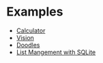 Examples
========

* [Calculator](https://github.com/toksaitov/Calculator)
* [Vision](https://github.com/toksaitov/Vision)
* [Doodles](https://github.com/toksaitov/Doodle)
* [List Mangement with SQLite](https://github.com/toksaitov/List-of-Files-with-Metadata)

